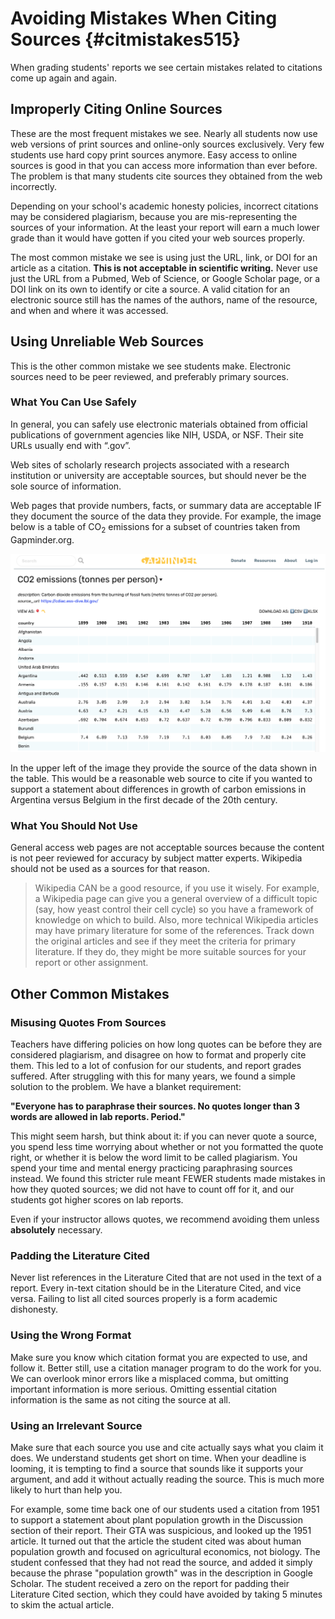 # Avoiding Mistakes When Citing Sources {#citmistakes515}

When grading students' reports we see certain mistakes related to citations come up again and again. 


## Improperly Citing Online Sources

These are the most frequent mistakes we see. Nearly all students now use web versions of print sources and online-only sources exclusively. Very few students use hard copy print sources anymore. Easy access to online sources is good in that you can access more information than ever before. The problem is that many students cite sources they obtained from the web incorrectly. 

Depending on your school's academic honesty policies, incorrect citations may be considered plagiarism, because you are mis-representing the sources of your information. At the least your report will earn a much lower grade than it would have gotten if you cited your web sources properly. 

The most common mistake we see is using just the URL, link, or DOI for an article as a citation. __This is not acceptable in scientific writing.__ Never use just the URL from a Pubmed, Web of Science, or Google Scholar page, or a DOI link on its own to identify or cite a source. A valid citation for an electronic source still has the names of the authors, name of the resource, and when and where it was accessed.


## Using Unreliable Web Sources

This is the other common mistake we see students make. Electronic sources need to be peer reviewed, and preferably primary sources. 


### What You Can Use Safely

In general, you can safely use electronic materials obtained from official publications of government agencies like NIH, USDA, or NSF. Their site URLs usually end with “.gov”. 

Web sites of scholarly research projects associated with a research institution or university are acceptable sources, but should never be the sole source of information. 

Web pages that provide numbers, facts, or summary data are acceptable IF they document the source of the data they provide. For example, the image below is a table of CO<sub>2</sub> emissions for a subset of countries taken from Gapminder.org. 

![An example of a data table from the web.](images/Web_data_documentation.png)

In the upper left of the image they provide the source of the data shown in the table. This would be a reasonable web source to cite if you wanted to support a statement about differences in growth of carbon emissions in Argentina versus Belgium in the first decade of the 20th century. 


### What You Should Not Use 

General access web pages are not acceptable sources because the content is not peer reviewed for accuracy by subject matter experts. Wikipedia should not be used as a sources for that reason.

> Wikipedia CAN be a good resource, if you use it wisely. For example, a Wikipedia page can give you a general overview of a difficult topic (say, how yeast control their cell cycle) so you have a framework of knowledge on which to build. Also, more technical Wikipedia articles may have primary literature for some of the references. Track down the original articles and see if they meet the criteria for primary literature. If they do, they might be more suitable sources for your report or other assignment. 


## Other Common Mistakes
### Misusing Quotes From Sources

Teachers have differing policies on how long quotes can be before they are considered plagiarism, and disagree on how to format and properly cite them. This led to a lot of confusion for our students, and report grades suffered. After struggling with this for many years, we found a simple solution to the problem. We have a blanket requirement: 

__"Everyone has to paraphrase their sources. No quotes longer than 3 words are allowed in lab reports. Period."__

This might seem harsh, but think about it: if you can never quote a source, you spend less time worrying about whether or not you formatted the quote right, or whether it is below the word limit to be called plagiarism. You spend your time and mental energy practicing paraphrasing sources instead. We found this stricter rule meant FEWER students made mistakes in how they quoted sources; we did not have to count off for it, and our students got higher scores on lab reports.

Even if your instructor allows quotes, we recommend avoiding them unless __absolutely__ necessary.


### Padding the Literature Cited

Never list references in the Literature Cited that are not used in the text of a report. Every in-text citation should be in the Literature Cited, and vice versa. Failing to list all cited sources properly is a form academic dishonesty.


### Using the Wrong Format

Make sure you know which citation format you are expected to use, and follow it. Better still, use a citation manager program to do the work for you. We can overlook minor errors like a misplaced comma, but omitting important information is more serious. Omitting essential citation information is the same as not citing the source at all.


### Using an Irrelevant Source

Make sure that each source you use and cite actually says what you claim it does. We understand students get short on time. When your deadline is looming, it is tempting to find a source that sounds like it supports your argument, and add it without actually reading the source. This is much more likely to hurt than help you. 

For example, some time back one of our students used a citation from 1951 to support a statement about plant population growth in the Discussion section of their report. Their GTA was suspicious, and looked up the 1951 article. It turned out that the article the student cited was about human population growth and focused on agricultural economics, not biology. The student confessed that they had not read the source, and added it simply because the phrase "population growth" was in the description in Google Scholar. The student received a zero on the report for padding their Literature Cited section, which they could have avoided by taking 5 minutes to skim the actual article. 
